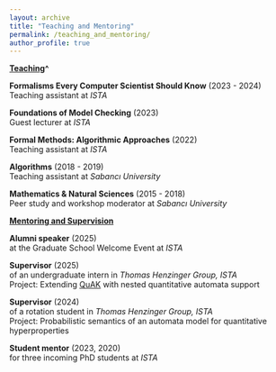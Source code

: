 ```yaml
---
layout: archive
title: "Teaching and Mentoring"
permalink: /teaching_and_mentoring/
author_profile: true
---
```


**<u>Teaching</u>^**

**Formalisms Every Computer Scientist Should Know** (2023 - 2024)\
Teaching assistant at *ISTA*

**Foundations of Model Checking** (2023)\
Guest lecturer at *ISTA*

**Formal Methods: Algorithmic Approaches** (2022)\
Teaching assistant at *ISTA*

**Algorithms** (2018 - 2019)\
Teaching assistant at *Sabancı University*

**Mathematics & Natural Sciences** (2015 - 2018)\
Peer study and workshop moderator at *Sabancı University*

**<u>Mentoring and Supervision</u>**

**Alumni speaker** (2025)\
at the Graduate School Welcome Event at *ISTA*

**Supervisor** (2025)\
of an undergraduate intern in *Thomas Henzinger Group, ISTA*\
Project: Extending [QuAK](https://github.com/ista-vamos/QuAK) with nested quantitative automata support

**Supervisor** (2024)\
of a rotation student in *Thomas Henzinger Group, ISTA*\
Project: Probabilistic semantics of an automata model for quantitative hyperproperties

**Student mentor** (2023, 2020)\
for three incoming PhD students at *ISTA*
